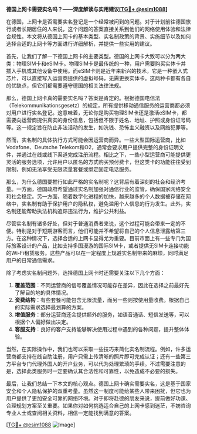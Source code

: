 **德国上网卡需要实名吗？——深度解读与实用建议[[TG💪+ @esim1088](https://t.me/s/esim1088)]**

在德国，上网卡是否需要实名登记是一个经常被问到的问题。对于计划前往德国旅行或者长期居住的人来说，这个问题的答案直接关系到他们的网络使用体验和法律合规性。本文将从德国上网卡的基本类型、实名制政策的背景、实施细节以及如何选择合适的上网卡等方面进行详细解析，并提供一些实用的建议。

首先，让我们了解一下德国上网卡的主要类型。德国的上网卡大致可以分为两大类：物理SIM卡和eSIM卡。物理SIM卡是最传统的一种，用户需要购买实体卡并插入手机或其他设备中使用。而eSIM卡则是近年来新兴的技术，它是一种嵌入式芯片，可以直接写入运营商提供的虚拟号码，无需更换实体卡。这两种卡都有各自的优缺点，但它们都需要遵守德国的相关法律法规。

那么，德国上网卡真的需要实名吗？答案是肯定的。根据德国电信法（Telekommunikationsgesetz）的规定，所有提供移动通信服务的运营商都必须对用户进行实名登记。这意味着，无论你是购买物理SIM卡还是激活eSIM卡，都需要向运营商提供真实的身份信息，包括但不限于姓名、地址、护照或身份证号码等。这一规定旨在防止非法活动的发生，如洗钱、恐怖主义融资以及网络犯罪等。

然而，实名制的具体执行方式可能会因运营商而异。一些大型国际运营商，比如Vodafone、Deutsche Telekom和O2，通常会要求用户提供完整的身份证明文件，并通过在线或线下渠道完成注册流程。相比之下，一些小型运营商可能提供更灵活的服务选项，允许用户以匿名的方式购买预付费卡，但这类卡的功能往往受到限制，例如无法享受无限流量套餐或绑定固定电话服务。

那么，为什么德国要推行如此严格的实名制呢？这背后有着深刻的社会和经济考量。一方面，德国政府希望通过实名制加强对通信行业的监管，确保国家网络安全和社会稳定。另一方面，随着数字化进程的加快，越来越多的个人数据被存储在网络中，实名制有助于保护用户的隐私权，避免滥用个人信息的行为发生。此外，实名制还能帮助执法机构追踪违法行为，维护公共利益。

尽管实名制有诸多好处，但对于普通消费者来说，这个过程可能会带来一定的不便。特别是对于短期游客而言，他们可能并不希望将自己的个人信息泄露给第三方。在这种情况下，选择合适的上网卡显得尤为重要。目前市面上有一些专门为国际旅客设计的产品，比如支持多国漫游的国际SIM卡，或者提供无SIM卡连接功能的Wi-Fi租赁服务。这些产品可以在一定程度上规避实名制带来的麻烦，同时满足用户的日常通信需求。

除了考虑实名制问题外，选择德国上网卡时还需要关注以下几个方面：

1. **覆盖范围**：不同运营商的信号覆盖情况可能存在差异，因此在选择之前最好先了解目的地的具体情况。
2. **资费结构**：有些套餐可能包含无限流量，而另一些则按使用量收费。根据自己的实际需求选择最划算的方案。
3. **增值服务**：部分运营商还会提供额外的服务，如语音通话、短信发送等，可以根据个人偏好做出决定。
4. **客服支持**：良好的客户支持能够解决使用过程中遇到的各种问题，提升整体体验。

当然，在实际操作中，我们也可以采取一些技巧来简化实名制流程。例如，许多运营商都支持在线自助注册，用户只需上传清晰的照片即可完成认证；还有一些第三方平台专门代理外国人的开户业务，可以代为处理繁琐的手续。不过需要注意的是，选择此类服务时一定要确认其合法性和可靠性，以免造成不必要的损失。

最后，让我们总结一下本文的核心观点。德国上网卡确实需要实名，这是基于国家安全和个人隐私保护的双重考量。虽然这一制度可能给某些人带来困扰，但它也为用户提供了更加安全可靠的网络环境。对于即将赴德的朋友来说，提前做好功课、合理规划方案至关重要。如果你对如何挑选适合自己的上网卡感到迷茫，不妨咨询专业人士或查阅相关资料，相信一定能找到满意的答案。

[[TG💪+ @esim1088](https://t.me/s/esim1088) ![Image](https://i.postimg.cc/4NQfJmqS/Snipaste-2025-05-13-00-14-12.png)]